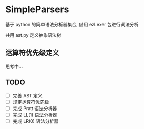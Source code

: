 # SimpleParsers

基于 python 的简单语法分析器集合, 借用 ezLexer 包进行词法分析

共用 ast.py 定义抽象语法树

## 运算符优先级定义

思考中...

## TODO

- [ ] 完善 AST 定义
- [ ] 规定运算符优先级
- [ ] 完成 Pratt 语法分析器
- [ ] 完成 LL(1) 语法分析器
- [ ] 完成 LR(0) 语法分析器
